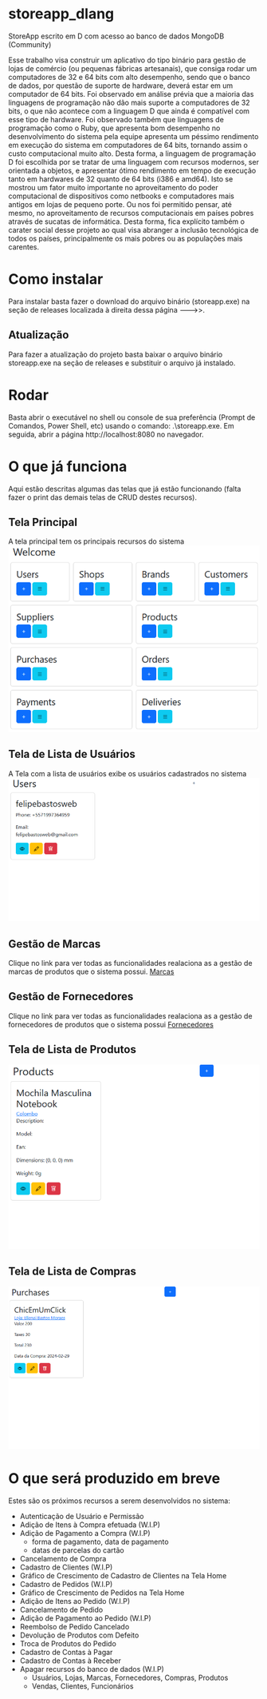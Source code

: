# storeapp_dlang
StoreApp escrito em D com acesso ao banco de dados MongoDB (Community)

Esse trabalho visa construir um aplicativo do tipo binário para gestão de lojas de comércio (ou pequenas fábricas artesanais),
que consiga rodar um computadores de 32 e 64 bits com alto desempenho, sendo que o banco de dados, por questão de suporte de hardware,
deverá estar em um computador de 64 bits. Foi observado em análise prévia que a maioria das linguagens de programação não dão mais suporte
a computadores de 32 bits, o que não acontece com a linguagem D que ainda é compatível com esse tipo de hardware. Foi observado também que
linguagens de programação como o Ruby, que apresenta bom desempenho no desenvolvimento do sistema pela equipe apresenta um péssimo rendimento
em execução do sistema em computadores de 64 bits, tornando assim o custo computacional muito alto. Desta forma, a linguagem de programação D
foi escolhida por se tratar de uma linguagem com recursos modernos, ser orientada a objetos, e apresentar ótimo rendimento em tempo de execução
tanto em hardwares de 32 quanto de 64 bits (i386 e amd64). Isto se mostrou um fator muito importante no aproveitamento do poder computacional
de dispositivos como netbooks e computadores mais antigos em lojas de pequeno porte. Ou nos foi permitido pensar, até mesmo, no aproveitamento
de recursos computacionais em países pobres através de sucatas de informática. Desta forma, fica explícito também o carater social desse projeto
ao qual visa abranger a inclusão tecnológica de todos os países, principalmente os mais pobres ou as populações mais carentes.

# Como instalar
Para instalar basta fazer o download do arquivo binário (storeapp.exe) na seção de releases localizada à direita dessa página --->>.
## Atualização
Para fazer a atualização do projeto basta baixar o arquivo binário storeapp.exe na seção de releases e substituir o arquivo já instalado.

# Rodar
Basta abrir o executável no shell ou console de sua preferência (Prompt de Comandos, Power Shell, etc) usando o comando: .\storeapp.exe. Em seguida, abrir a página http://localhost:8080 no navegador.

# O que já funciona
Aqui estão descritas algumas das telas que já estão funcionando (falta fazer o print das demais telas de CRUD destes recursos).

## Tela Principal
A tela principal tem os principais recursos do sistema
![Tela principal](https://github.com/felipebastosweb/storeapp_dlang/blob/main/screenshots/home.png)

## Tela de Lista de Usuários
A Tela com a lista de usuários exibe os usuários cadastrados no sistema
![Tela de Lista de Usuários](https://github.com/felipebastosweb/storeapp_dlang/blob/main/screenshots/users_index.png)

## Gestão de Marcas
Clique no link para ver todas as funcionalidades realaciona as a gestão de marcas de produtos que o sistema possui.
[Marcas](https://github.com/felipebastosweb/storeapp_dlang/blob/main/brands.md)

## Gestão de Fornecedores
Clique no link para ver todas as funcionalidades realaciona as a gestão de fornecedores de produtos que o sistema possui
[Fornecedores](https://github.com/felipebastosweb/storeapp_dlang/blob/main/suppliers.md)

## Tela de Lista de Produtos
![Tela de Lista de Produtos](https://github.com/felipebastosweb/storeapp_dlang/blob/main/screenshots/products_index.png)
## Tela de Lista de Compras
![Tela de Lista de Compras](https://github.com/felipebastosweb/storeapp_dlang/blob/main/screenshots/purchases_index.png)

# O que será produzido em breve
Estes são os próximos recursos a serem desenvolvidos no sistema:
  - Autenticação de Usuário e Permissão
  - Adição de Itens à Compra efetuada (W.I.P)
  - Adição de Pagamento a Compra (W.I.P)
    - forma de pagamento, data de pagamento
    - datas de parcelas do cartão
  - Cancelamento de Compra
  - Cadastro de Clientes (W.I.P)
  - Gráfico de Crescimento de Cadastro de Clientes na Tela Home
  - Cadastro de Pedidos (W.I.P)
  - Gráfico de Crescimento de Pedidos na Tela Home
  - Adição de Itens ao Pedido (W.I.P)
  - Cancelamento de Pedido
  - Adição de Pagamento ao Pedido (W.I.P)
  - Reembolso de Pedido Cancelado
  - Devolução de Produtos com Defeito
  - Troca de Produtos do Pedido
  - Cadastro de Contas à Pagar
  - Cadastro de Contas à Receber
  - Apagar recursos do banco de dados (W.I.P)
    - Usuários, Lojas, Marcas, Fornecedores, Compras, Produtos
    - Vendas, Clientes, Funcionários

